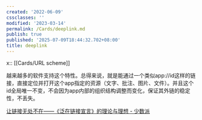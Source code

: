 ```yaml
---
created: '2022-06-09'
cssclasses: ''
modified: '2023-03-14'
permalink: /Cards/deeplink.md
publish: true
published: '2025-07-09T18:44:32.702+08:00'
title: deeplink
---
```

x:: [[Cards/URL scheme]]

越来越多的软件支持这个特性。总得来说，就是能通过一个类似app://id这样的链接，直接定位并打开这个app指定的资源（文字、批注、图片、文件）。并且这个id全局唯一不变，不会因为app内部的组织结构调整而变化，保证其外链的稳定性，不丢失。

[让链接无处不在——《泛在链接宣言》的理论与理想 - 少数派](cubox://card?id=ff808081814243ea0181472fe1487531)
